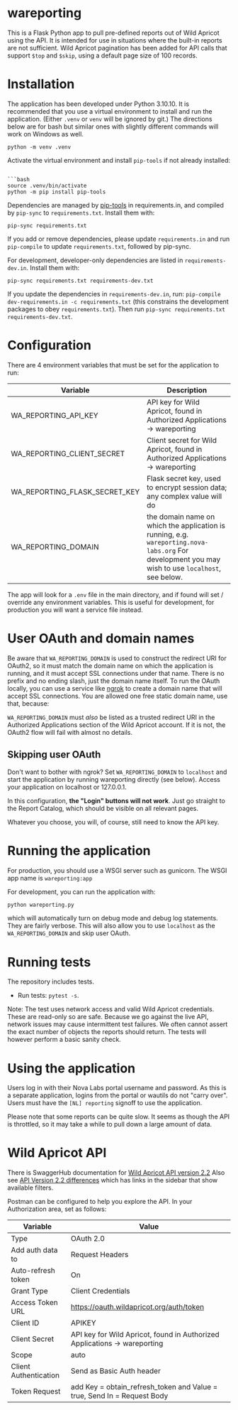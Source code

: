 # wareporting
  
  This is a Flask Python app to pull pre-defined reports out of Wild Apricot using the API. It is intended for use
  in situations where the built-in reports are not sufficient. Wild Apricot pagination has been added
  for API calls that support `$top` and `$skip`, using a default page size of 100 records.

# Installation
  
The application has been developed under Python 3.10.10. It is recommended that you use a virtual environment to install and run the application. (Either `.venv` or `venv` will be ignored by git.) The directions below are for bash but similar ones with slightly different commands will work on Windows as well.

```shell
python -m venv .venv
```
Activate the virtual environment and install `pip-tools` if not already installed:

```shell

```bash
source .venv/bin/activate
python -m pip install pip-tools
```

Dependencies are managed by [pip-tools](https://github.com/jazzband/pip-tools) in requirements.in, and compiled by `pip-sync` to `requirements.txt`. 
Install them with:

```shell
pip-sync requirements.txt
```
If you add or remove dependencies, please update `requirements.in` and run `pip-compile` to update `requirements.txt`, followed by pip-sync.

For development, developer-only dependencies are listed in `requirements-dev.in`. Install them with:

```shell
pip-sync requirements.txt requirements-dev.txt
```

If you update the dependencies in `requirements-dev.in`, run: `pip-compile dev-requirements.in -c requirements.txt` (this constrains the development packages to obey `requirements.txt`). Then run `pip-sync requirements.txt requirements-dev.txt`.

# Configuration

There are 4 environment variables that must be set for the application to run:

| Variable | Description |
| --- | --- |
| WA_REPORTING_API_KEY | API key for Wild Apricot, found in Authorized Applications -> wareporting |
| WA_REPORTING_CLIENT_SECRET | Client secret for Wild Apricot, found in Authorized Applications -> wareporting |
| WA_REPORTING_FLASK_SECRET_KEY | Flask secret key, used to encrypt session data; any complex value will do |
| WA_REPORTING_DOMAIN | the domain name on which the application is running, e.g. `wareporting.nova-labs.org` For development you may wish to use `localhost`, see below. |

The app will look for a `.env` file in the main directory, and if found will set / override any environment variables. This is useful for development, for production you will want a service file instead.

# User OAuth and domain names

Be aware that `WA_REPORTING_DOMAIN` is used to construct the redirect URI for OAuth2, so it must match the domain name on which the application is running, and it must accept SSL connections under that name. There is no prefix  and no ending slash, just the domain name itself. To run the OAuth locally, you can use a service like [ngrok](https://ngrok.com) to create a domain name that will accept SSL connections. You are allowed one free static domain name, use that, because:

`WA_REPORTING_DOMAIN` must *also* be listed as a trusted redirect URI in the Authorized Applications section of the Wild Apricot account. If it is not, the OAuth2 flow will fail with almost no details.

## Skipping user OAuth

Don't want to bother with ngrok? Set `WA_REPORTING_DOMAIN` to `localhost` and start the application by running wareporting directly (see below). Access your application on localhost or 127.0.0.1.

In this configuration, **the "Login" buttons will not work**. Just go straight to the Report Catalog, which should be visible on all relevant pages.

Whatever you choose, you will, of course, still need to know the API key.

# Running the application

For production, you should use a WSGI server such as gunicorn. The WSGI app name is `wareporting:app`

For development, you can run the application with:

```python
python wareporting.py
```

which will automatically turn on debug mode and debug log statements. They are fairly verbose. This will also allow you to use `localhost` as the `WA_REPORTING_DOMAIN` and skip user OAuth.

# Running tests

The repository includes tests.

- Run tests: `pytest -s`.

Note: The test uses network access and valid Wild Apricot credentials. These are read-only so are safe. Because we go against the live API, network issues may cause intermittent test failures. We often cannot assert the exact number of objects the reports should return. The tests will however perform a basic sanity check.

# Using the application

Users log in with their Nova Labs portal username and password. As this is a separate application, logins from the portal or wautils do not "carry over". Users must have the `[NL] reporting` signoff to use the application.

Please note that some reports can be quite slow. It seems as though the API is throttled, so it may take a while to pull down a large amount of data.

# Wild Apricot API

There is SwaggerHub documentation for [Wild Apricot API version 2.2](https://app.swaggerhub.com/apis-docs/WildApricot/wild-apricot_public_api/7.24.0) Also see [API Version 2.2 differences](https://gethelp.wildapricot.com/en/articles/1683-api-version-2-2-differences) which has links in the sidebar that show available filters.

Postman can be configured to help you explore the API. In your Authorization area, set as follows:

| Variable | Value |
| --- | --- |
| Type | OAuth 2.0 |
| Add auth data to | Request Headers |
| Auto-refresh token | On |
| Grant Type | Client Credentials |
| Access Token URL | https://oauth.wildapricot.org/auth/token |
| Client ID | APIKEY |
| Client Secret | API key for Wild Apricot, found in Authorized Applications -> wareporting |
| Scope | auto |
| Client Authentication | Send as Basic Auth header |
| Token Request | add Key = obtain_refresh_token and Value = true, Send In = Request Body |
